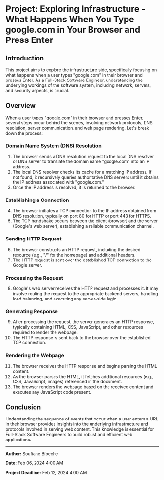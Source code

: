 # Project: Exploring Infrastructure - What Happens When You Type google.com in Your Browser and Press Enter

## Introduction
This project aims to explore the infrastructure side, specifically focusing on what happens when a user types "google.com" in their browser and presses Enter. As a Full-Stack Software Engineer, understanding the underlying workings of the software system, including network, servers, and security aspects, is crucial.

## Overview
When a user types "google.com" in their browser and presses Enter, several steps occur behind the scenes, involving network protocols, DNS resolution, server communication, and web page rendering. Let's break down the process:

### Domain Name System (DNS) Resolution
1. The browser sends a DNS resolution request to the local DNS resolver or DNS server to translate the domain name "google.com" into an IP address.
2. The local DNS resolver checks its cache for a matching IP address. If not found, it recursively queries authoritative DNS servers until it obtains the IP address associated with "google.com."
3. Once the IP address is resolved, it is returned to the browser.

### Establishing a Connection
4. The browser initiates a TCP connection to the IP address obtained from DNS resolution, typically on port 80 for HTTP or port 443 for HTTPS.
5. The TCP handshake occurs between the client (browser) and the server (Google's web server), establishing a reliable communication channel.

### Sending HTTP Request
6. The browser constructs an HTTP request, including the desired resource (e.g., "/" for the homepage) and additional headers.
7. The HTTP request is sent over the established TCP connection to the Google server.

### Processing the Request
8. Google's web server receives the HTTP request and processes it. It may involve routing the request to the appropriate backend servers, handling load balancing, and executing any server-side logic.

### Generating Response
9. After processing the request, the server generates an HTTP response, typically containing HTML, CSS, JavaScript, and other resources required to render the webpage.
10. The HTTP response is sent back to the browser over the established TCP connection.

### Rendering the Webpage
11. The browser receives the HTTP response and begins parsing the HTML content.
12. As the browser parses the HTML, it fetches additional resources (e.g., CSS, JavaScript, images) referenced in the document.
13. The browser renders the webpage based on the received content and executes any JavaScript code present.

## Conclusion
Understanding the sequence of events that occur when a user enters a URL in their browser provides insights into the underlying infrastructure and protocols involved in serving web content. This knowledge is essential for Full-Stack Software Engineers to build robust and efficient web applications.

---
**Author:** Soufiane Bibeche

**Date:** Feb 06, 2024 4:00 AM

**Project Deadline:** Feb 12, 2024 4:00 AM
